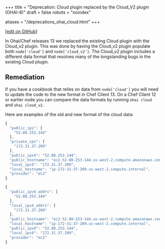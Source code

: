 +++
title = "Deprecation: Cloud plugin replaced by the Cloud_V2 plugin (OHAI-8)"
draft = false
robots = "noindex"


aliases = "/deprecations_ohai_cloud.html"
+++

[\[edit on GitHub\]](https://github.com/chef/chef-web-docs/blob/master/content/deprecations_ohai_cloud.md)

In Ohai/Chef releases 13 we replaced the existing Cloud plugin with the
Cloud_v2 plugin. This was done by having the Cloud_v2 plugin populate
both `node['cloud']` and `node['cloud_v2']`. The Cloud_v2 plugin
includes a different data format that resolves many of the longstanding
bugs in the existing Cloud plugin.

## Remediation

If you have a cookbook that relies on data from `node['cloud']` you will
need to update the code to the new format in Chef Client 13. On a Chef
Client 12 or earlier node you can compare the data formats by running
`ohai cloud` and `ohai cloud_v2`.

Here are examples of the old and new format of the cloud data:

``` javascript
{
  "public_ips": [
    "52.88.253.144"
  ],
  "private_ips": [
    "172.31.37.209"
  ],
  "public_ipv4": "52.88.253.144",
  "public_hostname": "ec2-52-88-253-144.us-west-2.compute.amazonaws.com",
  "local_ipv4": "172.31.37.209",
  "local_hostname": "ip-172-31-37-209.us-west-2.compute.internal",
  "provider": "ec2"
}
```

``` javascript
{
  "public_ipv4_addrs": [
    "52.88.253.144"
  ],
  "local_ipv4_addrs": [
    "172.31.37.209"
  ],
  "public_hostname": "ec2-52-88-253-144.us-west-2.compute.amazonaws.com",
  "local_hostname": "ip-172-31-37-209.us-west-2.compute.internal",
  "public_ipv4": "52.88.253.144",
  "local_ipv4": "172.31.37.209",
  "provider": "ec2"
}
```
